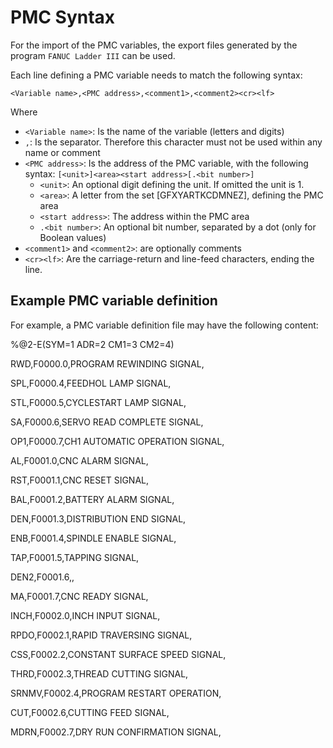 # PMC Syntax

For the import of the PMC variables, the export files generated by the program `FANUC Ladder III` can be used.

Each line defining a PMC variable needs to match the following syntax:

```
<Variable name>,<PMC address>,<comment1>,<comment2><cr><lf>
```

Where

- `<Variable name>`: Is the name of the variable (letters and digits)
- `,`: Is the separator. Therefore this character must not be used within any name or comment
- `<PMC address>`: Is the address of the PMC variable, with the following syntax:
   `[<unit>]<area><start address>[.<bit number>]`
    - `<unit>`: An optional digit defining the unit. If omitted the unit is 1.
    - `<area>`: A letter from the set [GFXYARTKCDMNEZ], defining the PMC area
    - `<start address>`: The address within the PMC area
    - `.<bit number>`: An optional bit number, separated by a dot (only for Boolean values)
- `<comment1>` and `<comment2>`: are optionally comments
- `<cr><lf>`: Are the carriage-return and line-feed characters, ending the line.



## Example PMC variable definition

For example, a PMC variable definition file may have the following content:

 

%@2-E(SYM=1 ADR=2 CM1=3 CM2=4)

RWD,F0000.0,PROGRAM REWINDING SIGNAL,

SPL,F0000.4,FEEDHOL LAMP SIGNAL,

STL,F0000.5,CYCLESTART LAMP SIGNAL,

SA,F0000.6,SERVO READ COMPLETE SIGNAL,

OP1,F0000.7,CH1 AUTOMATIC OPERATION SIGNAL,

AL,F0001.0,CNC ALARM SIGNAL,

RST,F0001.1,CNC RESET SIGNAL,

BAL,F0001.2,BATTERY ALARM SIGNAL,

DEN,F0001.3,DISTRIBUTION END SIGNAL,

ENB,F0001.4,SPINDLE ENABLE SIGNAL,

TAP,F0001.5,TAPPING SIGNAL,

DEN2,F0001.6,,

MA,F0001.7,CNC READY SIGNAL,

INCH,F0002.0,INCH INPUT SIGNAL,

RPDO,F0002.1,RAPID TRAVERSING SIGNAL,

CSS,F0002.2,CONSTANT SURFACE SPEED SIGNAL,

THRD,F0002.3,THREAD CUTTING SIGNAL,

SRNMV,F0002.4,PROGRAM RESTART OPERATION,

CUT,F0002.6,CUTTING FEED SIGNAL,

MDRN,F0002.7,DRY RUN CONFIRMATION SIGNAL,
